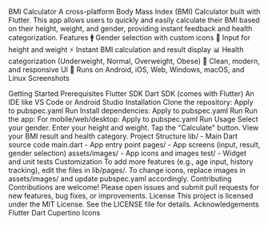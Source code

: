 BMI Calculator
A cross-platform Body Mass Index (BMI) Calculator built with Flutter. This app allows users to quickly and easily calculate their BMI based on their height, weight, and gender, providing instant feedback and health categorization.
Features
🚹 Gender selection with custom icons
📏 Input for height and weight
⚡ Instant BMI calculation and result display
📊 Health categorization (Underweight, Normal, Overweight, Obese)
🎨 Clean, modern, and responsive UI
📱 Runs on Android, iOS, Web, Windows, macOS, and Linux
Screenshots
<!-- Add screenshots here if available -->
<!-- !Screenshot1 -->
<!-- !Screenshot2 -->
Getting Started
Prerequisites
Flutter SDK
Dart SDK (comes with Flutter)
An IDE like VS Code or Android Studio
Installation
Clone the repository:
Apply to pubspec.yaml
Run
Install dependencies:
Apply to pubspec.yaml
Run
Run the app:
For mobile/web/desktop:
Apply to pubspec.yaml
Run
Usage
Select your gender.
Enter your height and weight.
Tap the "Calculate" button.
View your BMI result and health category.
Project Structure
lib/ - Main Dart source code
main.dart - App entry point
pages/ - App screens (input, result, gender selection)
assets/images/ - App icons and images
test/ - Widget and unit tests
Customization
To add more features (e.g., age input, history tracking), edit the files in lib/pages/.
To change icons, replace images in assets/images/ and update pubspec.yaml accordingly.
Contributing
Contributions are welcome! Please open issues and submit pull requests for new features, bug fixes, or improvements.
License
This project is licensed under the MIT License. See the LICENSE file for details.
Acknowledgements
Flutter
Dart
Cupertino Icons
